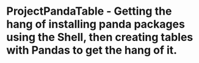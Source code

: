 # ProjectPandaTable - Getting the hang of installing panda packages using the Shell, then creating tables with Pandas to get the hang of it.
